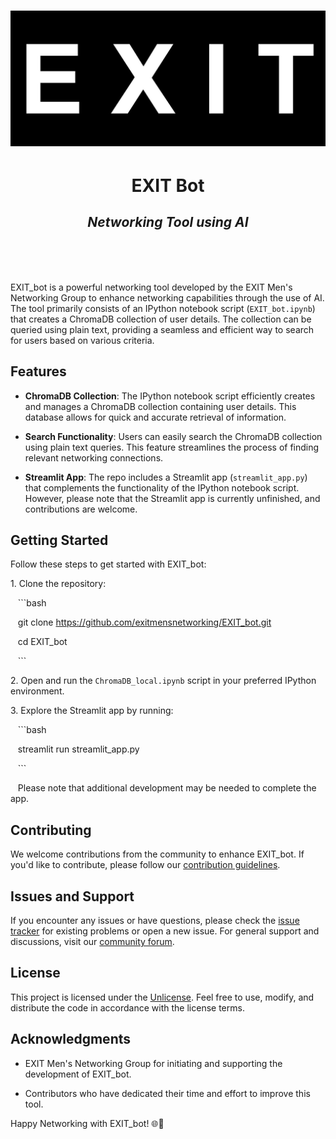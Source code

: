 <h1 align="center">
	<img src="https://github.com/ShaolinAI/EXIT_bot/blob/main/App/exit-flag_med_invert_sq-1-scaled.png?raw=true" alt="EXIT_bot - Networking Tool using AI">
</h1>
<h1 align="center">

<h1 align="center">
	<b>EXIT Bot</b>
<br>
</h1>
<h2 align="center">
    <em>Networking Tool using AI</em>
</h2>
<br>
<br>
<br>

EXIT_bot is a powerful networking tool developed by the EXIT Men's Networking Group to enhance networking capabilities through the use of AI. The tool primarily consists of an IPython notebook script (`EXIT_bot.ipynb`) that creates a ChromaDB collection of user details. The collection can be queried using plain text, providing a seamless and efficient way to search for users based on various criteria.

## Features

- **ChromaDB Collection**: The IPython notebook script efficiently creates and manages a ChromaDB collection containing user details. This database allows for quick and accurate retrieval of information.

- **Search Functionality**: Users can easily search the ChromaDB collection using plain text queries. This feature streamlines the process of finding relevant networking connections.

- **Streamlit App**: The repo includes a Streamlit app (`streamlit_app.py`) that complements the functionality of the IPython notebook script. However, please note that the Streamlit app is currently unfinished, and contributions are welcome.

## Getting Started

Follow these steps to get started with EXIT_bot:

1\. Clone the repository:

   ```bash

   git clone https://github.com/exitmensnetworking/EXIT_bot.git

   cd EXIT_bot

   ```

2\. Open and run the `ChromaDB_local.ipynb` script in your preferred IPython environment.

3\. Explore the Streamlit app by running:

   ```bash

   streamlit run streamlit_app.py

   ```

   Please note that additional development may be needed to complete the app.

## Contributing

We welcome contributions from the community to enhance EXIT_bot. If you'd like to contribute, please follow our [contribution guidelines](CONTRIBUTING.md).

## Issues and Support

If you encounter any issues or have questions, please check the [issue tracker](https://github.com/exitmensnetworking/EXIT_bot/issues) for existing problems or open a new issue. For general support and discussions, visit our [community forum](https://exitmensnetworking.com/forum).

## License

This project is licensed under the [Unlicense](LICENSE). Feel free to use, modify, and distribute the code in accordance with the license terms.

## Acknowledgments

- EXIT Men's Networking Group for initiating and supporting the development of EXIT_bot.

- Contributors who have dedicated their time and effort to improve this tool.

Happy Networking with EXIT_bot! 🌐🚀